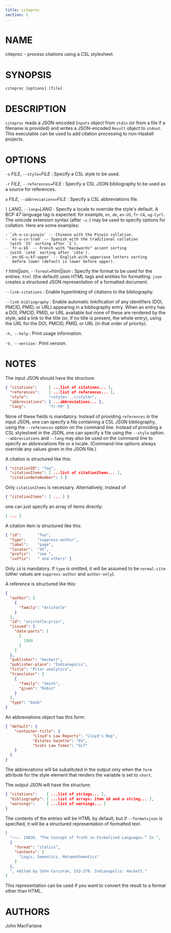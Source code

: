 ```yaml
---
title: citeproc
section: 1
...
```


# NAME

citeproc - process citations using a CSL stylesheet.

# SYNOPSIS

`citeproc [options] [file]`

# DESCRIPTION

`citeproc` reads a JSON-encoded `Inputs` object from `stdin` (or
from a file if a filename is provided) and writes a JSON-encoded
`Result` object to `stdout`.  This executable can be used to add
citation processing to non-Haskell projects.


# OPTIONS

`-s` *FILE*, `--style=`*FILE*
:   Specify a CSL style to be used.

`-r` *FILE*, `--references=`*FILE*
:   Specify a CSL JSON bibliography to be used as a source for references.

`a` *FILE*, `--abbreviations=`*FILE*
:   Specify a CSL abbreviations file.

`l` *LANG*, `--lang=`*LANG*
:   Specify a locale to override the style's default.
    A BCP 47 language tag is expected:  for example, `en`,
    `de`, `en-US`, `fr-CA`, `ug-Cyrl`.  The unicode extension
    syntax (after `-u-`) may be used to specify options for
    collation. Here are some examples:

    - `zh-u-co-pinyin` -- Chinese with the Pinyin collation.
    - `es-u-co-trad` -- Spanish with the traditional collation
      (with `Ch` sorting after `C`).
    - `fr-u-kb` -- French with "backwards" accent sorting
      (with `coté` sorting after `côte`).
    - `en-US-u-kf-upper` -- English with uppercase letters sorting
       before lower (default is lower before upper).

`f` *html|json*, `--format=`*html|json*
:   Specify the format to be used for the entries.  `html` (the
    default) uses HTML tags and entities for formatting.  `json`
    creates a structured JSON representation of a formatted document.

`--link-citations`
:   Enable hyperlinking of citations to the bibliography.

`--link-bibliography`
:   Enable automatic linkification of any identifiers (DOI, PMCID,
    PMID, or URL) appearing in a bibliography entry.  When an entry
    has a DOI, PMCID, PMID, or URL available but none of these are
    rendered by the style, add a link to the title (or, if no title
    is present, the whole entry), using the URL for the DOI, PMCID,
    PMID, or URL (in that order of priority).

`-h, --help`
:   Print usage information.

`-V, --version`
:   Print version.

# NOTES

The input JSON should have the structure:

``` json
{ "citations":     [ ...list of citations... ],
  "references":    [ ...list of references... ],
  "style":         "<style>...</style>",
  "abbreviations": { ...abbreviations... },
  "lang":          "fr-FR" }
```

None of these fields is mandatory.  Instead of providing
`references` in the input JSON, one can specify a file
containing a CSL JSON bibliography, using the `--references`
option on the command line.  Instead of providing a CSL
stylesheet in the JSON, one can specify a file using
the `--style` option.  `--abbreviations` and `--lang`
may also be used on the command line to specify an
abbreviations file or a locale.  (Command-line options
always override any values given in the JSON file.)

A citation is structured like this:

``` json
{ "citationID": "foo",
  "citationItems": [ ...list of citationItems... ],
  "citationNoteNumber": 3 }
```

Only `citationItems` is necessary.  Alternatively,
instead of

``` json
{ "citationItems": [ ... ] }
```

one can just specify an array of items directly:

``` json
[ ... ]
```

A citation item is structured like this:

``` json
{ "id":       "foo",
  "type":     "suppress-author",
  "label":    "page",
  "locator":  "45",
  "prefix":   "see ",
  "suffix":   " and others" }
```

Only `id` is mandatory.  If `type` is omitted, it will
be assumed to be `normal-cite` (other values are
`suppress-author` and `author-only`).

A reference is structured like this:

``` json
{
  "author": [
    {
      "family": "Aristotle"
    }
  ],
  "id": "aristotle:prior",
  "issued": {
    "date-parts": [
      [
        1989
      ]
    ]
  },
  "publisher": "Hackett",
  "publisher-place": "Indianapolis",
  "title": "Prior analytics",
  "translator": [
    {
      "family": "Smith",
      "given": "Robin"
    }
  ],
  "type": "book"
}
```

An abbreviations object has this form:

``` json
{ "default": {
    "container-title": {
            "Lloyd's Law Reports": "Lloyd's Rep",
            "Estates Gazette": "EG",
            "Scots Law Times": "SLT"
    }
  }
}
```

The abbreviations will be substituted in the output
only when the `form` attribute for the style element that
renders the variable is set to `short`.

The output JSON will have the structure:

``` json
{ "citations":    [ ...list of strings... ],
  "bibliography": [ ...list of arrays: item id and a string... ],
  "warnings":     [ ...list of warnings... ]
}
```

The contents of the entries will be HTML by default, but
if `--format=json` is specified, it will be a structured
representation of formatted text.

``` json
[
  "———. 1983b. “The Concept of Truth in Formalized Languages.” In ",
  {
    "format": "italics",
    "contents": [
      "Logic, Semantics, Metamathematics"
    ]
  },
  ", edited by John Corcoran, 152–278. Indianapolis: Hackett."
]
```

This representation can be used if you want to convert the
result to a format other than HTML.

# AUTHORS

John MacFarlane

